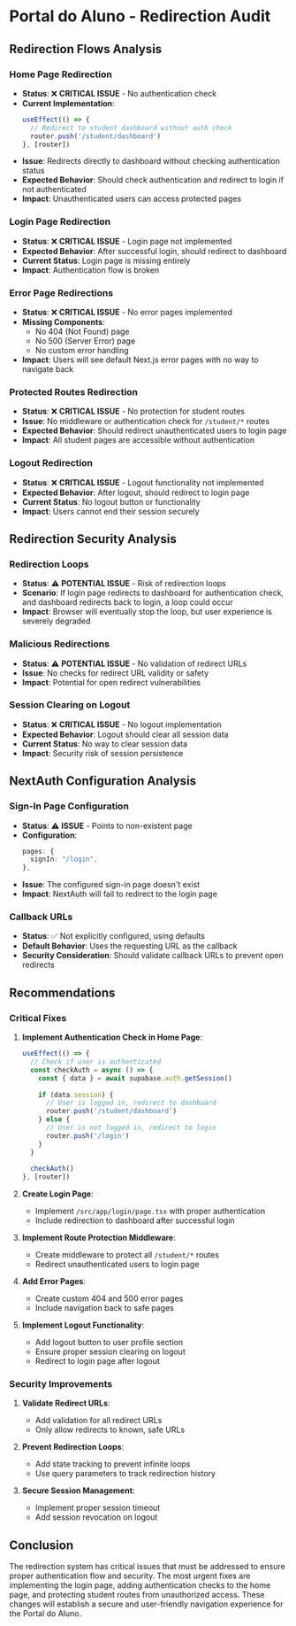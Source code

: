 # Portal do Aluno - Redirection Audit

## Redirection Flows Analysis

### Home Page Redirection
- **Status**: ❌ **CRITICAL ISSUE** - No authentication check
- **Current Implementation**:
  ```typescript
  useEffect(() => {
    // Redirect to student dashboard without auth check
    router.push('/student/dashboard')
  }, [router])
  ```
- **Issue**: Redirects directly to dashboard without checking authentication status
- **Expected Behavior**: Should check authentication and redirect to login if not authenticated
- **Impact**: Unauthenticated users can access protected pages

### Login Page Redirection
- **Status**: ❌ **CRITICAL ISSUE** - Login page not implemented
- **Expected Behavior**: After successful login, should redirect to dashboard
- **Current Status**: Login page is missing entirely
- **Impact**: Authentication flow is broken

### Error Page Redirections
- **Status**: ❌ **CRITICAL ISSUE** - No error pages implemented
- **Missing Components**:
  - No 404 (Not Found) page
  - No 500 (Server Error) page
  - No custom error handling
- **Impact**: Users will see default Next.js error pages with no way to navigate back

### Protected Routes Redirection
- **Status**: ❌ **CRITICAL ISSUE** - No protection for student routes
- **Issue**: No middleware or authentication check for `/student/*` routes
- **Expected Behavior**: Should redirect unauthenticated users to login page
- **Impact**: All student pages are accessible without authentication

### Logout Redirection
- **Status**: ❌ **CRITICAL ISSUE** - Logout functionality not implemented
- **Expected Behavior**: After logout, should redirect to login page
- **Current Status**: No logout button or functionality
- **Impact**: Users cannot end their session securely

## Redirection Security Analysis

### Redirection Loops
- **Status**: ⚠️ **POTENTIAL ISSUE** - Risk of redirection loops
- **Scenario**: If login page redirects to dashboard for authentication check, and dashboard redirects back to login, a loop could occur
- **Impact**: Browser will eventually stop the loop, but user experience is severely degraded

### Malicious Redirections
- **Status**: ⚠️ **POTENTIAL ISSUE** - No validation of redirect URLs
- **Issue**: No checks for redirect URL validity or safety
- **Impact**: Potential for open redirect vulnerabilities

### Session Clearing on Logout
- **Status**: ❌ **CRITICAL ISSUE** - No logout implementation
- **Expected Behavior**: Logout should clear all session data
- **Current Status**: No way to clear session data
- **Impact**: Security risk of session persistence

## NextAuth Configuration Analysis

### Sign-In Page Configuration
- **Status**: ⚠️ **ISSUE** - Points to non-existent page
- **Configuration**:
  ```typescript
  pages: {
    signIn: "/login",
  },
  ```
- **Issue**: The configured sign-in page doesn't exist
- **Impact**: NextAuth will fail to redirect to the login page

### Callback URLs
- **Status**: ✅ Not explicitly configured, using defaults
- **Default Behavior**: Uses the requesting URL as the callback
- **Security Consideration**: Should validate callback URLs to prevent open redirects

## Recommendations

### Critical Fixes
1. **Implement Authentication Check in Home Page**:
   ```typescript
   useEffect(() => {
     // Check if user is authenticated
     const checkAuth = async () => {
       const { data } = await supabase.auth.getSession()
       
       if (data.session) {
         // User is logged in, redirect to dashboard
         router.push('/student/dashboard')
       } else {
         // User is not logged in, redirect to login
         router.push('/login')
       }
     }
     
     checkAuth()
   }, [router])
   ```

2. **Create Login Page**:
   - Implement `/src/app/login/page.tsx` with proper authentication
   - Include redirection to dashboard after successful login

3. **Implement Route Protection Middleware**:
   - Create middleware to protect all `/student/*` routes
   - Redirect unauthenticated users to login page

4. **Add Error Pages**:
   - Create custom 404 and 500 error pages
   - Include navigation back to safe pages

5. **Implement Logout Functionality**:
   - Add logout button to user profile section
   - Ensure proper session clearing on logout
   - Redirect to login page after logout

### Security Improvements
1. **Validate Redirect URLs**:
   - Add validation for all redirect URLs
   - Only allow redirects to known, safe URLs

2. **Prevent Redirection Loops**:
   - Add state tracking to prevent infinite loops
   - Use query parameters to track redirection history

3. **Secure Session Management**:
   - Implement proper session timeout
   - Add session revocation on logout

## Conclusion
The redirection system has critical issues that must be addressed to ensure proper authentication flow and security. The most urgent fixes are implementing the login page, adding authentication checks to the home page, and protecting student routes from unauthorized access. These changes will establish a secure and user-friendly navigation experience for the Portal do Aluno.
